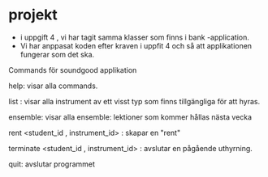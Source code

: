 # projekt

* i uppgift 4 , vi har tagit samma klasser som finns i bank -application. 
* Vi har anppasat koden efter kraven i uppfit 4 och så att applikationen fungerar som det ska. 


Commands för soundgood applikation

help:  visar alla commands.


list   <typ av instrument> :  visar alla instrument av ett visst typ som finns tillgängliga för att hyras.
  
ensemble:  visar alla ensemble: lektioner som kommer hållas nästa vecka
  
 rent <student_id , instrument_id> :  skapar en "rent"
 
  terminate <student_id , instrument_id> : avslutar en pågående uthyrning. 
  
  quit: avslutar programmet 
